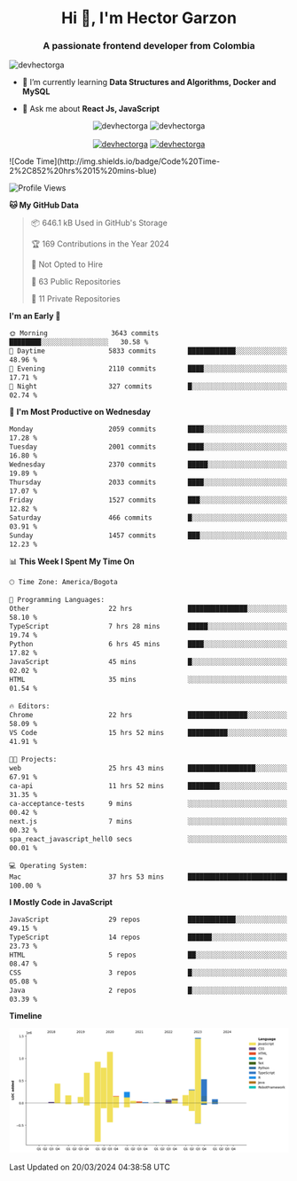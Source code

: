 <h1 align="center">Hi 👋, I'm Hector Garzon</h1>
<h3 align="center">A passionate frontend developer from Colombia</h3>

<p align="left"> <img src="https://komarev.com/ghpvc/?username=devhectorga" alt="devhectorga" /> </p>

- 🌱 I’m currently learning **Data Structures and Algorithms, Docker and MySQL**

- 💬 Ask me about **React Js, JavaScript**

<p align="center"> <img src="https://github-readme-stats.vercel.app/api?username=devhectorga&count_private=true&show_icons=true" alt="devhectorga" /> <img src="https://github-readme-stats.vercel.app/api/top-langs/?username=devhectorga&layout=compact" alt="devhectorga" /></p>

<p align="center">
<a href="https://twitter.com/devhectorga" target="blank"><img align="center" src="https://cdn.jsdelivr.net/npm/simple-icons@3.0.1/icons/twitter.svg" alt="devhectorga" height="20" width="20" /></a>
<a href="https://linkedin.com/in/devhectorga" target="blank"><img align="center" src="https://cdn.jsdelivr.net/npm/simple-icons@3.0.1/icons/linkedin.svg" alt="devhectorga" height="20" width="20" /></a>
</p>
<!--START_SECTION:waka-->
![Code Time](http://img.shields.io/badge/Code%20Time-2%2C852%20hrs%2015%20mins-blue)

![Profile Views](http://img.shields.io/badge/Profile%20Views-0-blue)

**🐱 My GitHub Data** 

> 📦 646.1 kB Used in GitHub's Storage 
 > 
> 🏆 169 Contributions in the Year 2024
 > 
> 🚫 Not Opted to Hire
 > 
> 📜 63 Public Repositories 
 > 
> 🔑 11 Private Repositories 
 > 
**I'm an Early 🐤** 

```text
🌞 Morning                3643 commits        ████████░░░░░░░░░░░░░░░░░   30.58 % 
🌆 Daytime                5833 commits        ████████████░░░░░░░░░░░░░   48.96 % 
🌃 Evening                2110 commits        ████░░░░░░░░░░░░░░░░░░░░░   17.71 % 
🌙 Night                  327 commits         █░░░░░░░░░░░░░░░░░░░░░░░░   02.74 % 
```
📅 **I'm Most Productive on Wednesday** 

```text
Monday                   2059 commits        ████░░░░░░░░░░░░░░░░░░░░░   17.28 % 
Tuesday                  2001 commits        ████░░░░░░░░░░░░░░░░░░░░░   16.80 % 
Wednesday                2370 commits        █████░░░░░░░░░░░░░░░░░░░░   19.89 % 
Thursday                 2033 commits        ████░░░░░░░░░░░░░░░░░░░░░   17.07 % 
Friday                   1527 commits        ███░░░░░░░░░░░░░░░░░░░░░░   12.82 % 
Saturday                 466 commits         █░░░░░░░░░░░░░░░░░░░░░░░░   03.91 % 
Sunday                   1457 commits        ███░░░░░░░░░░░░░░░░░░░░░░   12.23 % 
```


📊 **This Week I Spent My Time On** 

```text
🕑︎ Time Zone: America/Bogota

💬 Programming Languages: 
Other                    22 hrs              ███████████████░░░░░░░░░░   58.10 % 
TypeScript               7 hrs 28 mins       █████░░░░░░░░░░░░░░░░░░░░   19.74 % 
Python                   6 hrs 45 mins       ████░░░░░░░░░░░░░░░░░░░░░   17.82 % 
JavaScript               45 mins             █░░░░░░░░░░░░░░░░░░░░░░░░   02.02 % 
HTML                     35 mins             ░░░░░░░░░░░░░░░░░░░░░░░░░   01.54 % 

🔥 Editors: 
Chrome                   22 hrs              ███████████████░░░░░░░░░░   58.09 % 
VS Code                  15 hrs 52 mins      ██████████░░░░░░░░░░░░░░░   41.91 % 

🐱‍💻 Projects: 
web                      25 hrs 43 mins      █████████████████░░░░░░░░   67.91 % 
ca-api                   11 hrs 52 mins      ████████░░░░░░░░░░░░░░░░░   31.35 % 
ca-acceptance-tests      9 mins              ░░░░░░░░░░░░░░░░░░░░░░░░░   00.42 % 
next.js                  7 mins              ░░░░░░░░░░░░░░░░░░░░░░░░░   00.32 % 
spa_react_javascript_hell0 secs              ░░░░░░░░░░░░░░░░░░░░░░░░░   00.01 % 

💻 Operating System: 
Mac                      37 hrs 53 mins      █████████████████████████   100.00 % 
```

**I Mostly Code in JavaScript** 

```text
JavaScript               29 repos            ████████████░░░░░░░░░░░░░   49.15 % 
TypeScript               14 repos            ██████░░░░░░░░░░░░░░░░░░░   23.73 % 
HTML                     5 repos             ██░░░░░░░░░░░░░░░░░░░░░░░   08.47 % 
CSS                      3 repos             █░░░░░░░░░░░░░░░░░░░░░░░░   05.08 % 
Java                     2 repos             █░░░░░░░░░░░░░░░░░░░░░░░░   03.39 % 
```



**Timeline**

![Lines of Code chart](https://raw.githubusercontent.com/devHectorGa/devHectorGa/master/assets/bar_graph.png)


 Last Updated on 20/03/2024 04:38:58 UTC
<!--END_SECTION:waka-->
